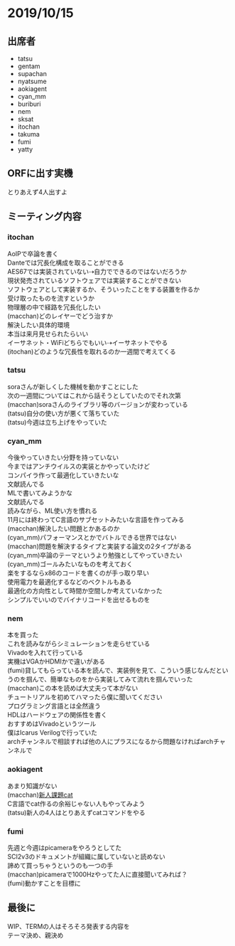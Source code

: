 # 2019/10/15  
## 出席者  
- tatsu  
- gentam  
- supachan  
- nyatsume  
- aokiagent  
- cyan_mm  
- buriburi  
- nem  
- sksat  
- itochan  
- takuma  
- fumi  
- yatty  
  
## ORFに出す実機  
とりあえず4人出すよ  
  
## ミーティング内容  
### itochan  
AoIPで卒論を書く  
Danteでは冗長化構成を取ることができる  
    AES67では実装されていない⇢自力でできるのではないだろうか  
現状発売されているソフトウェアでは実装することができない  
    ソフトウェアとして実装するか、そういったことをする装置を作るか  
受け取ったものを流すというか  
物理層の中で経路を冗長化したい  
(macchan)どのレイヤーでどう治すか  
    解決したい具体的環境  
        本当は来月見せられたらいい  
    イーサネット・WiFiどちらでもいい⇢イーサネットでやる  
(itochan)どのような冗長性を取れるのか一週間で考えてくる  
  
### tatsu  
soraさんが新しくした機械を動かすことにした  
次の一週間についてはこれから話そうとしていたのでそれ次第  
(macchan)soraさんのライブラリ等のバージョンが変わっている  
    (tatsu)自分の使い方が悪くて落ちていた  
(tatsu)今週は立ち上げをやっていた  
  
### cyan_mm  
今後やっていきたい分野を持っていない  
    今まではアンチウイルスの実装とかやっていたけど  
コンパイラ作って最適化していきたいな  
    文献読んでる  
MLで書いてみようかな  
文献読んでる  
読みながら、ML使い方を慣れる  
11月には終わってC言語のサブセットみたいな言語を作ってみる  
(macchan)解決したい問題とかあるのか  
(cyan_mm)パフォーマンスとかでバトルできる世界ではない  
(macchan)問題を解決するタイプと実装する論文の2タイプがある  
    (cyan_mm)卒論のテーマというより勉強としてやっていきたい  
(cyan_mm)ゴールみたいなものを考えておく  
楽をするならx86のコードを書くのが手っ取り早い  
使用電力を最適化するなどのベクトルもある  
    最適化の方向性として時間か空間しか考えていなかった  
シンプルでいいのでバイナリコードを出せるものを  
  
### nem  
本を買った  
    これを読みながらシミュレーションを走らせている  
        Vivadoを入れて行っている  
    実機はVGAかHDMIかで違いがある  
(fumi)貸してもらっている本を読んで、実装例を見て、こういう感じなんだというのを掴んで、簡単なものをから実装してみて流れを掴んでいった  
(macchan)この本を読めば大丈夫って本がない  
    チュートリアルを初めてハマったら僕に聞いてください  
    プログラミング言語とは全然違う  
        HDLはハードウェアの関係性を書く  
    おすすめはVivadoというツール  
        僕はIcarus Verilogで行っていた  
    archチャンネルで相談すれば他の人にプラスになるから問題なければarchチャンネルで  
  
### aokiagent  
あまり知識がない  
(macchan)[新人課題cat](https://github.com/sfc-arch/training/tree/master/cat)  
    C言語でcat作るの余裕じゃない人もやってみよう  
(tatsu)新人の4人はとりあえずcatコマンドをやる  
  
### fumi  
先週と今週はpicameraをやろうとしてた  
SCI2v3のドキュメントが組織に属していないと読めない  
    諦めて買っちゃうというのも一つの手  
(macchan)picameraで1000Hzやってた人に直接聞いてみれば？  
(fumi)動かすことを目標に  
  
## 最後に  
WIP、TERMの人はそろそろ発表する内容を  
テーマ決め、親決め
